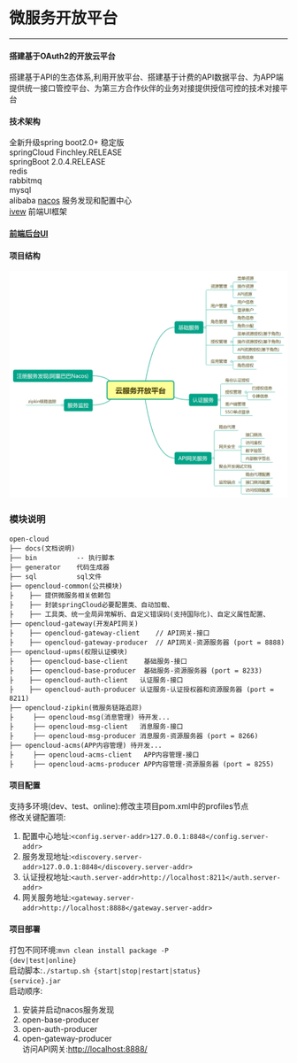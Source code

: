 # 微服务开放平台
---
#### 搭建基于OAuth2的开放云平台
搭建基于API的生态体系,利用开放平台、搭建基于计费的API数据平台、为APP端提供统一接口管控平台、为第三方合作伙伴的业务对接提供授信可控的技术对接平台
#### 技术架构
   全新升级spring boot2.0+ 稳定版  
   springCloud  Finchley.RELEASE  
   springBoot   2.0.4.RELEASE  
   redis  
   rabbitmq  
   mysql  
   alibaba  [nacos](https://nacos.io/en-us/) 服务发现和配置中心   
   [ivew](https://www.iviewui.com/docs/guide/install) 前端UI框架     
#### [前端后台UI](https://gitee.com/liuyadu/open-cloud-ui)
#### 项目结构
![Alt text](/docs/云服务开放平台.png)
 ### 模块说明
``` 
open-cloud
├── docs(文档说明)  
├── bin          -- 执行脚本  
├── generator    代码生成器  
├── sql          sql文件  
├── opencloud-common(公共模块)  
├    ├── 提供微服务相关依赖包  
├    ├── 封装springCloud必要配置类、自动加载、  
├    ├── 工具类、统一全局异常解析、自定义错误码(支持国际化)、自定义属性配置、  
├── opencloud-gateway(开发API网关)  
├    ├── opencloud-gateway-client    // API网关-接口  
├    ├── opencloud-gateway-producer  // API网关-资源服务器 (port = 8888)  
├── opencloud-upms(权限认证模块)  
├    ├── opencloud-base-client    基础服务-接口  
├    ├── opencloud-base-producer  基础服务-资源服务器 (port = 8233)  
├    ├── opencloud-auth-client   认证服务-接口  
├    ├── opencloud-auth-producer 认证服务-认证授权器和资源服务器 (port = 8211)  
├── opencloud-zipkin(微服务链路追踪)  
├     ├── opencloud-msg(消息管理) 待开发...  
├     ├── opencloud-msg-client   消息服务-接口  
├     ├── opencloud-msg-producer 消息服务-资源服务器 (port = 8266)  
├── opencloud-acms(APP内容管理) 待开发...  
├     ├── opencloud-acms-client   APP内容管理-接口  
├     ├── opencloud-acms-producer APP内容管理-资源服务器 (port = 8255)
```
#### 项目配置
支持多环境(dev、test、online):修改主项目pom.xml中的profiles节点  
修改关键配置项:  
   1. 配置中心地址:<code><config.server-addr>127.0.0.1:8848</config.server-addr></code>  
   2. 服务发现地址:<code><discovery.server-addr>127.0.0.1:8848</discovery.server-addr></code>  
   3. 认证授权地址:<code><auth.server-addr>http://localhost:8211</auth.server-addr></code>  
   4. 网关服务地址:<code><gateway.server-addr>http://localhost:8888</gateway.server-addr></code>    
#### 项目部署
打包不同环境:<code>mvn clean install package -P {dev|test|online}</code>  
启动脚本:<code>./startup.sh {start|stop|restart|status} {service}.jar</code>    
启动顺序:   
   1. 安装并启动nacos服务发现  
   2. open-base-producer  
   3. open-auth-producer  
   4. open-gateway-producer  
访问API网关:[http://localhost:8888/](http://localhost:8888/)  

   

